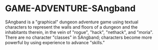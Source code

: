 # GAME-ADVENTURE-SAngband
SAngband is a "graphical" dungeon adventure game using textual characters to represent the walls and floors of a dungeon and the inhabitants therein, in the vein of "rogue", "hack", "nethack", and "moria".  There are no character "classes" in SAngband; characters become more powerful by using experience to advance "skills."
